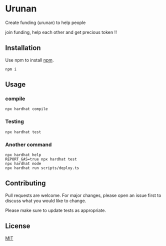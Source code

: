 # Urunan

Create funding (urunan) to help people

join funding, help each other and get precious token !! 

## Installation

Use npm to install  [npm](https://www.npmjs.com/).

```shell
npm i
```

## Usage
### compile
```shell
npx hardhat compile
```

### Testing
```shell
npx hardhat test
```

### Another command 

```shell
npx hardhat help
REPORT_GAS=true npx hardhat test
npx hardhat node
npx hardhat run scripts/deploy.ts
```

## Contributing

Pull requests are welcome. For major changes, please open an issue first
to discuss what you would like to change.

Please make sure to update tests as appropriate.

## License

[MIT](https://choosealicense.com/licenses/mit/)
